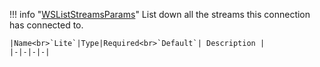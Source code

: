 !!! info "[WSListStreamsParams](/../../schemas/ws_list_streams_params)"
    List down all the streams this connection has connected to.<br>

    |Name<br>`Lite`|Type|Required<br>`Default`| Description |
    |-|-|-|-|
